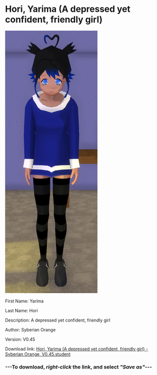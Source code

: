 # Hori, Yarima (A depressed yet confident, friendly girl)

<img src = "https://raw.githubusercontent.com/Arbiter1223/Daigaku-Gurashi-Custom-Students/master/Students/Files/Hori%2C%20Yarima%20(A%20depressed%20yet%20confident%2C%20friendly%20girl).png">

First Name: Yarima

Last Name: Hori

Description: A depressed yet confident, friendly girl

Author: Syberian Orange

Version: V0.45

Download link: <a href="https://raw.githubusercontent.com/Arbiter1223/Daigaku-Gurashi-Custom-Students/master/Students/Files/Hori%2C%20Yarima%20(A%20depressed%20yet%20confident%2C%20friendly%20girl)%20-%20Syberian%20Orange%2C%20V0.45.student">Hori, Yarima (A depressed yet confident, friendly girl) - Syberian Orange, V0.45.student</a>

### ---**To download, _right-click_ the link, and select _"Save as"_**---
